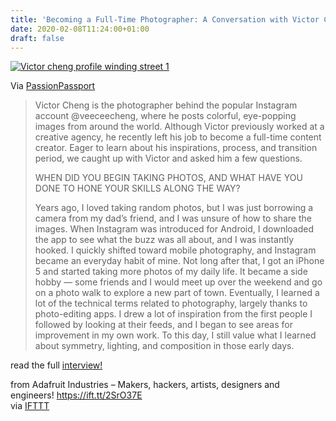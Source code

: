 ```yaml
---
title: 'Becoming a Full-Time Photographer: A Conversation with Victor Cheng'
date: 2020-02-08T11:24:00+01:00
draft: false
---
```


[![Victor cheng profile winding street 1](https://cdn-blog.adafruit.com/uploads/2020/02/Ivictor-cheng-profile-winding-street-1.jpg "victor-cheng-profile-winding-street-1.jpg")](https://passionpassport.com/victor-cheng/)

Via [PassionPassport](https://passionpassport.com/victor-cheng/)

> Victor Cheng is the photographer behind the popular Instagram account @veeceecheng, where he posts colorful, eye-popping images from around the world. Although Victor previously worked at a creative agency, he recently left his job to become a full-time content creator. Eager to learn about his inspirations, process, and transition period, we caught up with Victor and asked him a few questions.
> 
> WHEN DID YOU BEGIN TAKING PHOTOS, AND WHAT HAVE YOU DONE TO HONE YOUR SKILLS ALONG THE WAY?
> 
> Years ago, I loved taking random photos, but I was just borrowing a camera from my dad’s friend, and I was unsure of how to share the images. When Instagram was introduced for Android, I downloaded the app to see what the buzz was all about, and I was instantly hooked. I quickly shifted toward mobile photography, and Instagram became an everyday habit of mine. Not long after that, I got an iPhone 5 and started taking more photos of my daily life. It became a side hobby — some friends and I would meet up over the weekend and go on a photo walk to explore a new part of town. Eventually, I learned a lot of the technical terms related to photography, largely thanks to photo-editing apps. I drew a lot of inspiration from the first people I followed by looking at their feeds, and I began to see areas for improvement in my own work. To this day, I still value what I learned about symmetry, lighting, and composition in those early days.

read the full [interview!](https://passionpassport.com/victor-cheng/)

  
  
from Adafruit Industries – Makers, hackers, artists, designers and engineers! https://ift.tt/2SrO37E  
via [IFTTT](https://ifttt.com/?ref=da&site=blogger)